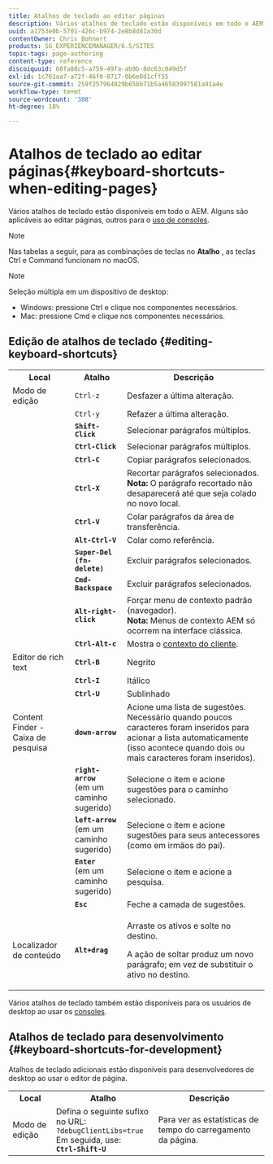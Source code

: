 ```yaml
---
title: Atalhos de teclado ao editar páginas
description: Vários atalhos de teclado estão disponíveis em todo o AEM. Alguns são aplicáveis ao editar páginas, outros para o uso de consoles.
uuid: a1753e0b-5701-426c-b974-2e8b8d81a30d
contentOwner: Chris Bohnert
products: SG_EXPERIENCEMANAGER/6.5/SITES
topic-tags: page-authoring
content-type: reference
discoiquuid: 68fa88c5-a759-49fa-ab9b-8dc63c049d5f
exl-id: 1c761aa7-a72f-46f0-8717-0b6e0d1cff55
source-git-commit: 259f257964829b65bb71b5a46583997581a91a4e
workflow-type: tm+mt
source-wordcount: '308'
ht-degree: 18%

---
```


# Atalhos de teclado ao editar páginas{#keyboard-shortcuts-when-editing-pages}

Vários atalhos de teclado estão disponíveis em todo o AEM. Alguns são aplicáveis ao editar páginas, outros para o [uso de consoles](/help/sites-classic-ui-authoring/author-env-keyboard-shortcuts.md).

>[!NOTE]
>
>Nas tabelas a seguir, para as combinações de teclas no **Atalho** , as teclas Ctrl e Command funcionam no macOS.

>[!NOTE]
>
>Seleção múltipla em um dispositivo de desktop:
>
>* Windows: pressione Ctrl e clique nos componentes necessários.
>* Mac: pressione Cmd e clique nos componentes necessários.
>

## Edição de atalhos de teclado {#editing-keyboard-shortcuts}

<table>
 <tbody>
  <tr>
   <th>Local</th>
   <th>Atalho</th>
   <th>Descrição</th>
  </tr>
  <tr>
   <td>Modo de edição</td>
   <td><code>Ctrl-z</code></td>
   <td>Desfazer a última alteração.</td>
  </tr>
  <tr>
   <td> </td>
   <td><code>Ctrl-y</code></td>
   <td>Refazer a última alteração.</td>
  </tr>
  <tr>
   <td> </td>
   <td><strong><code>Shift-Click</code></strong></td>
   <td>Selecionar parágrafos múltiplos.</td>
  </tr>
  <tr>
   <td> </td>
   <td><strong><code>Ctrl-Click</code></strong></td>
   <td>Selecionar parágrafos múltiplos.</td>
  </tr>
  <tr>
   <td> </td>
   <td><strong><code>Ctrl-C</code></strong></td>
   <td>Copiar parágrafos selecionados.</td>
  </tr>
  <tr>
   <td> </td>
   <td><strong><code>Ctrl-X</code></strong></td>
   <td>Recortar parágrafos selecionados.<strong><br /> Nota:</strong> O parágrafo recortado não desaparecerá até que seja colado no novo local.</td>
  </tr>
  <tr>
   <td> </td>
   <td><strong><code>Ctrl-V</code></strong></td>
   <td>Colar parágrafos da área de transferência.</td>
  </tr>
  <tr>
   <td> </td>
   <td><strong><code>Alt-Ctrl-V</code></strong></td>
   <td>Colar como referência.</td>
  </tr>
  <tr>
   <td> </td>
   <td><strong><code>Super-Del (fn-delete)</code></strong></td>
   <td>Excluir parágrafos selecionados.</td>
  </tr>
  <tr>
   <td> </td>
   <td><strong><code>Cmd-Backspace</code></strong></td>
   <td>Excluir parágrafos selecionados.</td>
  </tr>
  <tr>
   <td> </td>
   <td><strong><code>Alt-right-click</code></strong></td>
   <td>Forçar menu de contexto padrão (navegador).<br /> <strong>Nota:</strong> Menus de contexto AEM só ocorrem na interface clássica.</td>
  </tr>
  <tr>
   <td> </td>
   <td><strong><code>Ctrl-Alt-c</code></strong></td>
   <td>Mostra o <a href="/help/sites-administering/client-context.md">contexto do cliente</a>.</td>
  </tr>
  <tr>
   <td>Editor de rich text<br /> </td>
   <td><strong><code>Ctrl-B</code></strong><br /> </td>
   <td>Negrito</td>
  </tr>
  <tr>
   <td> </td>
   <td><strong><code>Ctrl-I</code></strong><br /> </td>
   <td>Itálico<br /> </td>
  </tr>
  <tr>
   <td> </td>
   <td><strong><code>Ctrl-U</code></strong><br /> </td>
   <td>Sublinhado</td>
  </tr>
  <tr>
   <td>Content Finder - Caixa de pesquisa</td>
   <td><strong><code>down-arrow</code></strong></td>
   <td>Acione uma lista de sugestões. Necessário quando poucos caracteres foram inseridos para acionar a lista automaticamente (isso acontece quando dois ou mais caracteres foram inseridos).</td>
  </tr>
  <tr>
   <td> </td>
   <td><strong><code>right-arrow</code></strong><br /> (em um caminho sugerido)</td>
   <td>Selecione o item e acione sugestões para o caminho selecionado.</td>
  </tr>
  <tr>
   <td> </td>
   <td><strong><code>left-arrow</code></strong><br /> (em um caminho sugerido)</td>
   <td>Selecione o item e acione sugestões para seus antecessores (como em irmãos do pai).</td>
  </tr>
  <tr>
   <td> </td>
   <td><strong><code>Enter</code></strong><br /> (em um caminho sugerido)</td>
   <td>Selecione o item e acione a pesquisa.</td>
  </tr>
  <tr>
   <td> </td>
   <td><strong><code>Esc</code></strong></td>
   <td>Feche a camada de sugestões.</td>
  </tr>
  <tr>
   <td>Localizador de conteúdo<br /> </td>
   <td><strong><code>Alt+drag</code></strong></td>
   <td><p>Arraste os ativos e solte no destino.</p> <p>A ação de soltar produz um novo parágrafo; em vez de substituir o ativo no destino.</p> </td>
  </tr>
 </tbody>
</table>

Vários atalhos de teclado também estão disponíveis para os usuários de desktop ao usar os [consoles](/help/sites-classic-ui-authoring/author-env-keyboard-shortcuts.md).

## Atalhos de teclado para desenvolvimento {#keyboard-shortcuts-for-development}

Atalhos de teclado adicionais estão disponíveis para desenvolvedores de desktop ao usar o editor de página.

<table>
 <tbody>
  <tr>
   <th>Local</th>
   <th>Atalho</th>
   <th>Descrição</th>
  </tr>
  <tr>
   <td>Modo de edição</td>
   <td>Defina o seguinte sufixo no URL:<br /> <code>?debugClientLibs=true</code><br /> Em seguida, use:<br /> <strong><code>Ctrl-Shift-U</code></strong></td>
   <td>Para ver as estatísticas de tempo do carregamento da página.</td>
  </tr>
 </tbody>
</table>
